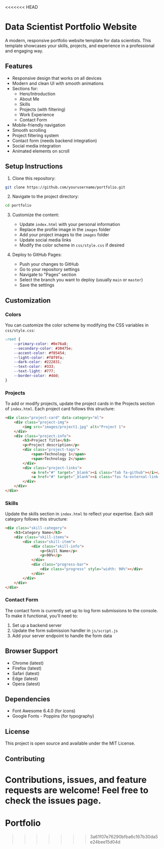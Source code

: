 <<<<<<< HEAD
# Data Scientist Portfolio Website

A modern, responsive portfolio website template for data scientists. This template showcases your skills, projects, and experience in a professional and engaging way.

## Features

- Responsive design that works on all devices
- Modern and clean UI with smooth animations
- Sections for:
  - Hero/Introduction
  - About Me
  - Skills
  - Projects (with filtering)
  - Work Experience
  - Contact Form
- Mobile-friendly navigation
- Smooth scrolling
- Project filtering system
- Contact form (needs backend integration)
- Social media integration
- Animated elements on scroll

## Setup Instructions

1. Clone this repository:
```bash
git clone https://github.com/yourusername/portfolio.git
```

2. Navigate to the project directory:
```bash
cd portfolio
```

3. Customize the content:
   - Update `index.html` with your personal information
   - Replace the profile image in the `images` folder
   - Add your project images to the `images` folder
   - Update social media links
   - Modify the color scheme in `css/style.css` if desired

4. Deploy to GitHub Pages:
   - Push your changes to GitHub
   - Go to your repository settings
   - Navigate to "Pages" section
   - Select the branch you want to deploy (usually `main` or `master`)
   - Save the settings

## Customization

### Colors
You can customize the color scheme by modifying the CSS variables in `css/style.css`:
```css
:root {
    --primary-color: #0e76a8;
    --secondary-color: #30475e;
    --accent-color: #f05454;
    --light-color: #f8f9fa;
    --dark-color: #222831;
    --text-color: #333;
    --text-light: #777;
    --border-color: #ddd;
}
```

### Projects
To add or modify projects, update the project cards in the Projects section of `index.html`. Each project card follows this structure:
```html
<div class="project-card" data-category="ml">
    <div class="project-img">
        <img src="images/project1.jpg" alt="Project 1">
    </div>
    <div class="project-info">
        <h3>Project Title</h3>
        <p>Project description</p>
        <div class="project-tags">
            <span>Technology 1</span>
            <span>Technology 2</span>
        </div>
        <div class="project-links">
            <a href="#" target="_blank"><i class="fab fa-github"></i></a>
            <a href="#" target="_blank"><i class="fas fa-external-link-alt"></i></a>
        </div>
    </div>
</div>
```

### Skills
Update the skills section in `index.html` to reflect your expertise. Each skill category follows this structure:
```html
<div class="skill-category">
    <h3>Category Name</h3>
    <div class="skill-items">
        <div class="skill-item">
            <div class="skill-info">
                <p>Skill Name</p>
                <p>90%</p>
            </div>
            <div class="progress-bar">
                <div class="progress" style="width: 90%"></div>
            </div>
        </div>
    </div>
</div>
```

### Contact Form
The contact form is currently set up to log form submissions to the console. To make it functional, you'll need to:
1. Set up a backend server
2. Update the form submission handler in `js/script.js`
3. Add your server endpoint to handle the form data

## Browser Support

- Chrome (latest)
- Firefox (latest)
- Safari (latest)
- Edge (latest)
- Opera (latest)

## Dependencies

- Font Awesome 6.4.0 (for icons)
- Google Fonts - Poppins (for typography)

## License

This project is open source and available under the MIT License.

## Contributing

Contributions, issues, and feature requests are welcome! Feel free to check the issues page. 
=======
# Portfolio
>>>>>>> 3a61f07e76290bfba6c167b30da5e24bee15d04d
